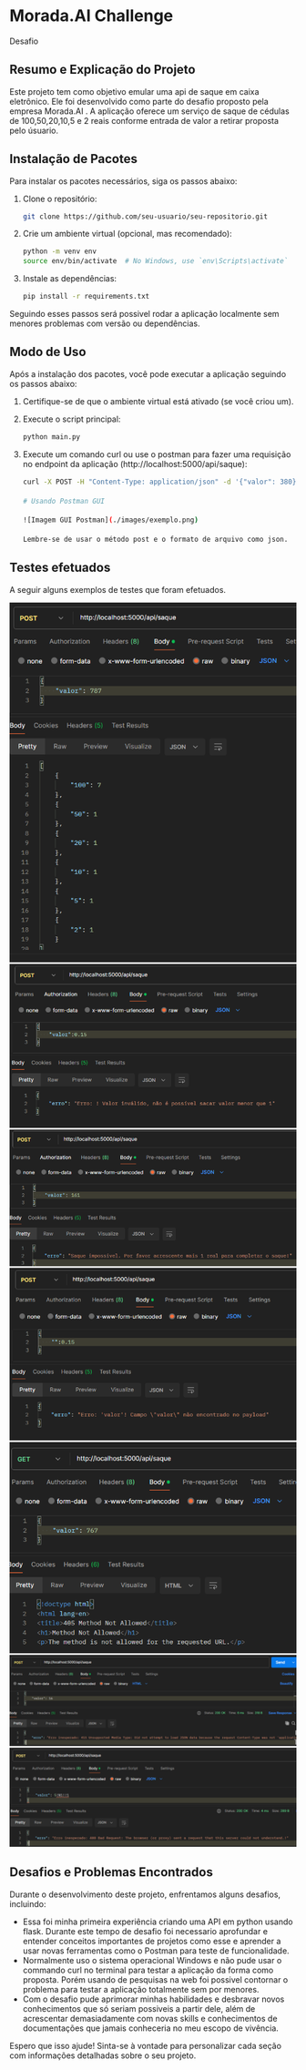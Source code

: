 # Morada.AI Challenge
 Desafio

## Resumo e Explicação do Projeto
Este projeto tem como objetivo emular uma api de saque em caixa eletrônico. Ele foi desenvolvido como parte do desafio proposto pela empresa Morada.AI . A aplicação oferece um serviço de saque de cédulas de 100,50,20,10,5 e 2 reais conforme entrada de valor a retirar proposta pelo úsuario.

## Instalação de Pacotes
Para instalar os pacotes necessários, siga os passos abaixo:

1. Clone o repositório:
    ```bash
    git clone https://github.com/seu-usuario/seu-repositorio.git
    ```

2. Crie um ambiente virtual (opcional, mas recomendado):
    ```bash
    python -m venv env
    source env/bin/activate  # No Windows, use `env\Scripts\activate`
    ```

3. Instale as dependências:
    ```bash
    pip install -r requirements.txt
    ```

Seguindo esses passos será possivel rodar a aplicação localmente sem menores problemas com versão ou dependências.

## Modo de Uso
Após a instalação dos pacotes, você pode executar a aplicação seguindo os passos abaixo:

1. Certifique-se de que o ambiente virtual está ativado (se você criou um).

2. Execute o script principal:
    ```bash
    python main.py
    ```

3. Execute um comando curl ou use o postman para fazer uma requisição no endpoint da aplicação (http://localhost:5000/api/saque):
    ```bash
    curl -X POST -H "Content-Type: application/json" -d '{"valor": 380}' http://localhost:5000/api/saque

    # Usando Postman GUI 

    ![Imagem GUI Postman](./images/exemplo.png)

    Lembre-se de usar o método post e o formato de arquivo como json.
    
    ```
## Testes efetuados
A seguir alguns exemplos de testes que foram efetuados.

![Saque Corretamente efetuado seguindo a lógica proposta no desafio](./images/Saque787.png)
![Saque em Centavos](./images/SaqueCentavos.png)
![Saque impossivel de ser realizado](./images/ExchangeError.png)
![Campo Valor não informado](./images/NoValueField.png)
![Metódo Get sendo passado na requisição](./images/GetMethod.png)
![Html como formato](./images/NoJsonTypeError.png)
![Entrada importuna](./images/BadInput.png)

## Desafios e Problemas Encontrados
Durante o desenvolvimento deste projeto, enfrentamos alguns desafios, incluindo:

- Essa foi minha primeira experiência criando uma API em python usando flask. Durante este tempo de desafio foi necessario aprofundar e entender conceitos importantes de projetos como esse e aprender a usar novas ferramentas como o Postman para teste de funcionalidade.
- Normalmente uso o sistema operacional Windows e não pude usar o commando curl no terminal para testar a aplicação da forma como proposta. Porém usando de pesquisas na web foi possivel contornar o problema para testar a aplicação totalmente sem por menores.
- Com o desafio pude aprimorar minhas habilidades e desbravar novos conhecimentos que só seriam possiveis a partir dele, além de acrescentar demasiadamente com novas skills e conhecimentos de documentações que jamais conheceria no meu escopo de vivência.

Espero que isso ajude! Sinta-se à vontade para personalizar cada seção com informações detalhadas sobre o seu projeto.